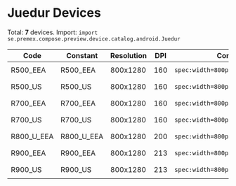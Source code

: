 # Juedur Devices

Total: **7** devices. Import: `import se.premex.compose.preview.device.catalog.android.Juedur`

| Code | Constant | Resolution | DPI | Compose Spec | Preview Usage |
|------|----------|------------|-----|-------------|---------------|
| R500_EEA | R500_EEA | 800x1280 | 160 | `spec:width=800px,height=1280px,dpi=160` | `@Preview(device = Juedur.R500_EEA)` |
| R500_US | R500_US | 800x1280 | 160 | `spec:width=800px,height=1280px,dpi=160` | `@Preview(device = Juedur.R500_US)` |
| R700_EEA | R700_EEA | 800x1280 | 160 | `spec:width=800px,height=1280px,dpi=160` | `@Preview(device = Juedur.R700_EEA)` |
| R700_US | R700_US | 800x1280 | 160 | `spec:width=800px,height=1280px,dpi=160` | `@Preview(device = Juedur.R700_US)` |
| R800_U_EEA | R800_U_EEA | 800x1280 | 200 | `spec:width=800px,height=1280px,dpi=200` | `@Preview(device = Juedur.R800_U_EEA)` |
| R900_EEA | R900_EEA | 800x1280 | 213 | `spec:width=800px,height=1280px,dpi=213` | `@Preview(device = Juedur.R900_EEA)` |
| R900_US | R900_US | 800x1280 | 213 | `spec:width=800px,height=1280px,dpi=213` | `@Preview(device = Juedur.R900_US)` |

<!-- Generated automatically. Do not edit manually. -->
